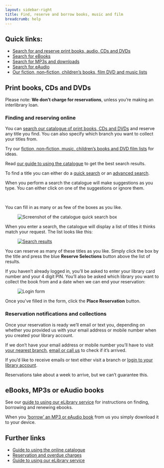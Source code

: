 ```yaml
---
layout: sidebar-right
title: Find, reserve and borrow books, music and film
breadcrumb: help
---
```

## Quick links:

  * [Search for and reserve print books, audio, CDs and DVDs](https://suffolk.spydus.co.uk/)
  * [Search for eBooks](http://suffolklibraries.lib.overdrive.com/)
  * [Search for MP3s and downloads](http://suffolklibraries.freegalmusic.com/)
  * [Search for eAudio](https://fe.bolindadigital.com/wldcs_bol_fo/b2i/mainPage.html?b2bSite=4172)
  * [Our fiction, non–fiction, children&#8217;s books, film DVD and music lists](http://suffolklibraries.co.uk/reading-lists-groups-advice/ "Book, music and film lists")

## Print books, CDs and DVDs

Please note: **We don&#8217;t charge for reservations**, unless you&#8217;re making an interlibrary loan.

### Finding and reserving online

You can [search our catalogue of print books, CDs and DVDs](https://suffolk.spydus.co.uk/cgi-bin/spydus.exe/MSGTRN/OPAC/BSEARCH) and reserve any title you find. You can also specify which branch you want to collect your titles from.

<div class="panel">
  <p>
    Try our <a title="Book, music and film lists" href="http://suffolklibraries.co.uk/reading-lists-groups-advice/">fiction, non–fiction, music, children&#8217;s books and DVD film lists</a> for ideas.
  </p>
</div>

Read [our guide to using the catalogue](http://suffolklibraries.co.uk/help/using-our-online-catalogue/ "Using our online catalogue") to get the best search results.

To find a title you can either do a [quick search](https://suffolk.spydus.co.uk/cgi-bin/spydus.exe/MSGTRN/OPAC/BSEARCH) or an [advanced search](https://suffolk.spydus.co.uk/cgi-bin/spydus.exe/MSGTRN/OPAC/BSEARCH).

When you perform a search the catalogue will make suggestions as you type. You can either click on one of the suggestions or ignore them.

&nbsp;

You can fill in as many or as few of the boxes as you like.<figure>

<img class="alignnone" src="http://suffolklibraries.co.uk/wp-content/uploads/2014/01/catalogue.png" alt="Screenshot of the catalogue quick search box" /></figure>

When you enter a search, the catalogue will display a list of titles it thinks match your request. The list looks like this:<figure>

[<img class="alignnone" src="http://suffolklibraries.co.uk/wp-content/uploads/2014/01/results-list.jpg" alt="Search results" />](http://suffolklibraries.co.uk/wp-content/uploads/2014/01/results-list.jpg)</figure>

You can reserve as many of these titles as you like. Simply click the box by the title and press the blue **Reserve Selections** button above the list of results.

If you haven&#8217;t already logged in, you&#8217;ll be asked to enter your library card number and your 4 digit PIN. You&#8217;ll also be asked which library you want to collect the book from and a date when we can end your reservation:<figure>

<img class="alignnone" src="http://suffolklibraries.co.uk/wp-content/uploads/2014/01/login.jpg" alt="Login form" /></figure>

Once you&#8217;ve filled in the form, click the **Place Reservation** button.

### Reservation notifications and collections

Once your reservation is ready we&#8217;ll email or text you, depending on whether you provided us with your email address or mobile number when you created your library account.

If we don&#8217;t have your email address or mobile number you&#8217;ll have to visit [your nearest branch](http://suffolklibraries.co.uk/branches/ "Branches"), [email or call us](http://suffolklibraries.co.uk/contact/) to check if it&#8217;s arrived.

If you&#8217;d like to receive emails or text either visit a branch or [login to your library account](https://suffolk.spydus.co.uk/cgi-bin/spydus.exe/MSGTRN/OPAC/LOGINB).

Reservations take about a week to arrive, but we can&#8217;t guarantee this.

## eBooks, MP3s or eAudio books

See our [guide to using our eLibrary service](http://suffolklibraries.co.uk/help/using-our-elibrary-service) for instructions on finding, borrowing and renewing ebooks.

When you [‘borrow’ an MP3 or eAudio book](http://suffolklibraries.co.uk/elibrary/ "eLibrary") from us you simply download it to your device.

<div class="panel">
  <h2>
    Further links
  </h2>

  <ul>
    <li>
      <a title="Using our online catalogue" href="http://suffolklibraries.co.uk/help/using-our-online-catalogue/">Guide to using the online catalogue</a>
    </li>
    <li>
      <a title="Charges and what you can borrow" href="http://suffolklibraries.co.uk/help/charges/">Reservation and overdue charges</a>
    </li>
    <li>
      <a href="http://suffolklibraries.co.uk/help/using-our-elibrary-service">Guide to using our eLibrary service</a>
    </li>
  </ul>
</div>
